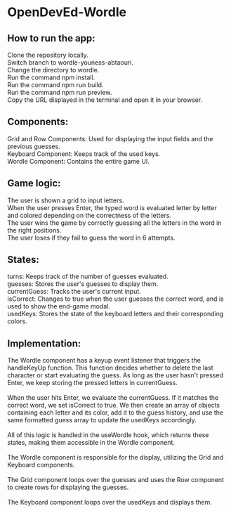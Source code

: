 # OpenDevEd-Wordle

## How to run the app:

Clone the repository locally.</br>
Switch branch to wordle-youness-abtaouri.</br>
Change the directory to wordle.</br>
Run the command npm install.</br>
Run the command npm run build.</br>
Run the command npm run preview.</br>
Copy the URL displayed in the terminal and open it in your browser.</br>

## Components:

Grid and Row Components: Used for displaying the input fields and the previous guesses.</br>
Keyboard Component: Keeps track of the used keys.</br>
Wordle Component: Contains the entire game UI.</br>

## Game logic:

The user is shown a grid to input letters.</br>
When the user presses Enter, the typed word is evaluated letter by letter and colored depending on the correctness of the letters.</br>
The user wins the game by correctly guessing all the letters in the word in the right positions.</br>
The user loses if they fail to guess the word in 6 attempts.</br>

## States:

turns: Keeps track of the number of guesses evaluated.</br>
guesses: Stores the user's guesses to display them.</br>
currentGuess: Tracks the user's current input.</br>
isCorrect: Changes to true when the user guesses the correct word, and is used to show the end-game modal.</br>
usedKeys: Stores the state of the keyboard letters and their corresponding colors.</br>

## Implementation:

The Wordle component has a keyup event listener that triggers the handleKeyUp function. This function decides whether to delete the last character or start evaluating the guess. As long as the user hasn't pressed Enter, we keep storing the pressed letters in currentGuess.</br></br>
When the user hits Enter, we evaluate the currentGuess. If it matches the correct word, we set isCorrect to true. We then create an array of objects containing each letter and its color, add it to the guess history, and use the same formatted guess array to update the usedKeys accordingly.</br></br>
All of this logic is handled in the useWordle hook, which returns these states, making them accessible in the Wordle component.</br></br>
The Wordle component is responsible for the display, utilizing the Grid and Keyboard components.</br></br>
The Grid component loops over the guesses and uses the Row component to create rows for displaying the guesses.</br></br>
The Keyboard component loops over the usedKeys and displays them.
